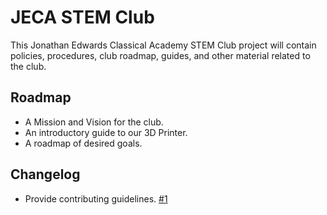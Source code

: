 # JECA STEM Club

This Jonathan Edwards Classical Academy STEM Club project will contain policies,
procedures, club roadmap, guides, and other material related to the club.

## Roadmap

- A Mission and Vision for the club.
- An introductory guide to our 3D Printer.
- A roadmap of desired goals.

## Changelog

- Provide contributing guidelines. [#1](https://github.com/JECA-Nashville/stem-club/issues/1)
